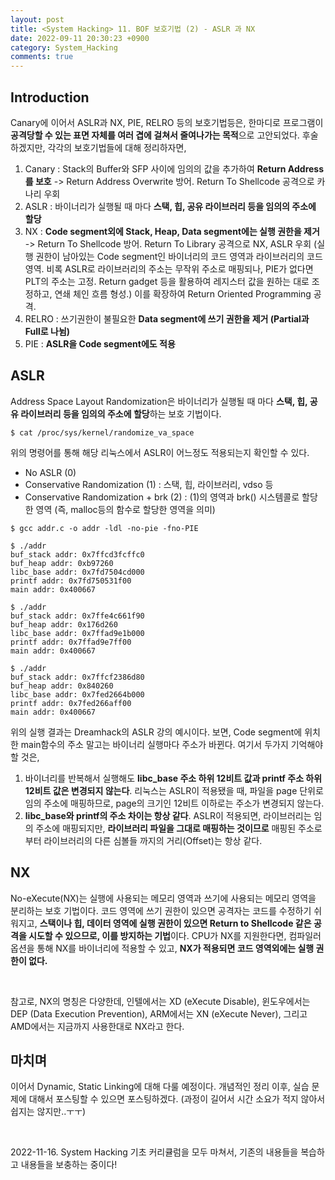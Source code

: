 ```yaml
---
layout: post
title: <System Hacking> 11. BOF 보호기법 (2) - ASLR 과 NX
date: 2022-09-11 20:30:23 +0900
category: System_Hacking
comments: true
---
```


## Introduction

Canary에 이어서 ASLR과 NX, PIE, RELRO 등의 보호기법등은, 한마디로 프로그램이 **공격당할 수 있는 표면 자체를 여러 겹에 걸쳐서 줄여나가는 목적**으로 고안되었다. 후술하겠지만, 각각의 보호기법들에 대해 정리하자면,

1. Canary : Stack의 Buffer와 SFP 사이에 임의의 값을 추가하여 **Return Address를 보호** -> Return Address Overwrite 방어. Return To Shellcode 공격으로 카나리 우회
2. ASLR : 바이너리가 실행될 때 마다 **스택, 힙, 공유 라이브러리 등을 임의의 주소에 할당** 
3. NX : **Code segment외에 Stack, Heap, Data segment에는 실행 권한을 제거** -> Return To Shellcode 방어. Return To Library 공격으로 NX, ASLR 우회 (실행 권한이 남아있는 Code segment인 바이너리의 코드 영역과 라이브러리의 코드 영역. 비록 ASLR로 라이브러리의 주소는 무작위 주소로 매핑되나, PIE가 없다면 PLT의 주소는 고정. Return gadget 등을 활용하여 레지스터 값을 원하는 대로 조정하고, 연쇄 체인 흐름 형성.) 이를 확장하여 Return Oriented Programming 공격. 
4. RELRO : 쓰기권한이 불필요한 **Data segment에 쓰기 권한을 제거 (Partial과 Full로 나뉨)**
5. PIE : **ASLR을 Code segment에도 적용**

## ASLR

Address Space Layout Randomization은 바이너리가 실행될 때 마다 **스택, 힙, 공유 라이브러리 등을 임의의 주소에 할당**하는 보호 기법이다. 

```
$ cat /proc/sys/kernel/randomize_va_space
```

위의 명령어를 통해 해당 리눅스에서 ASLR이 어느정도 적용되는지 확인할 수 있다.

- No ASLR (0) 
- Conservative Randomization (1) : 스택, 힙, 라이브러리, vdso 등
- Conservative Randomization + brk (2) : (1)의 영역과 brk() 시스템콜로 할당한 영역 (즉, malloc등의 함수로 할당한 영역을 의미)

```
$ gcc addr.c -o addr -ldl -no-pie -fno-PIE

$ ./addr
buf_stack addr: 0x7ffcd3fcffc0
buf_heap addr: 0xb97260
libc_base addr: 0x7fd7504cd000
printf addr: 0x7fd750531f00
main addr: 0x400667

$ ./addr
buf_stack addr: 0x7ffe4c661f90
buf_heap addr: 0x176d260
libc_base addr: 0x7ffad9e1b000
printf addr: 0x7ffad9e7ff00
main addr: 0x400667

$ ./addr
buf_stack addr: 0x7ffcf2386d80
buf_heap addr: 0x840260
libc_base addr: 0x7fed2664b000
printf addr: 0x7fed266aff00
main addr: 0x400667
```

위의 실행 결과는 Dreamhack의 ASLR 강의 예시이다. 보면, Code segment에 위치한 main함수의 주소 말고는 바이너리 실행마다 주소가 바뀐다. 여기서 두가지 기억해야 할 것은,
1. 바이너리를 반복해서 실행해도 **libc_base 주소 하위 12비트 값과 printf 주소 하위 12비트 값은 변경되지 않는다**. 리눅스는 ASLR이 적용됐을 때, 파일을 page 단위로 임의 주소에 매핑하므로, page의 크기인 12비트 이하로는 주소가 변경되지 않는다.
2. **libc_base와 printf의 주소 차이는 항상 같다**. ASLR이 적용되면, 라이브러리는 임의 주소에 매핑되지만, **라이브러리 파일을 그대로 매핑하는 것이므로** 매핑된 주소로부터 라이브러리의 다른 심볼들 까지의 거리(Offset)는 항상 같다.

## NX

No-eXecute(NX)는 실행에 사용되는 메모리 영역과 쓰기에 사용되는 메모리 영역을 분리하는 보호 기법이다. 코드 영역에 쓰기 권한이 있으면 공격자는 코드를 수정하기 쉬워지고, **스택이나 힙, 데이터 영역에 실행 권한이 있으면 Return to Shellcode 같은 공격을 시도할 수 있으므로, 이를 방지하는 기법**이다. CPU가 NX를 지원한다면, 컴파일러 옵션을 통해 NX를 바이너리에 적용할 수 있고, **NX가 적용되면 코드 영역외에는 실행 권한이 없다.**

<br/>

참고로, NX의 명칭은 다양한데, 인텔에서는 XD (eXecute Disable), 윈도우에서는 DEP (Data Execution Prevention), ARM에서는 XN (eXecute Never), 그리고 AMD에서는 지금까지 사용한대로 NX라고 한다.

## 마치며

이어서 Dynamic, Static Linking에 대해 다룰 예정이다. 개념적인 정리 이후, 실습 문제에 대해서 포스팅할 수 있으면 포스팅하겠다. (과정이 길어서 시간 소요가 적지 않아서 쉽지는 않지만..ㅜㅜ)

<br/>

2022-11-16. System Hacking 기초 커리큘럼을 모두 마쳐서, 기존의 내용들을 복습하고 내용들을 보충하는 중이다!